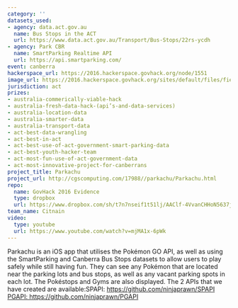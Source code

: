 ```yaml
---
category: ''
datasets_used:
- agency: data.act.gov.au
  name: Bus Stops in the ACT
  url: https://www.data.act.gov.au/Transport/Bus-Stops/22rs-ycdh
- agency: Park CBR
  name: SmartParking Realtime API
  url: https://api.smartparking.com/
event: canberra
hackerspace_url: https://2016.hackerspace.govhack.org/node/1551
image_url: https://2016.hackerspace.govhack.org/sites/default/files/field/image/Icon-512%402x.png
jurisdiction: act
prizes:
- australia-commerically-viable-hack
- australia-fresh-data-hack-(api’s-and-data-services)
- australia-location-data
- australia-smarter-data
- australia-transport-data
- act-best-data-wrangling
- act-best-in-act
- act-best-use-of-act-government-smart-parking-data
- act-best-youth-hacker-team
- act-most-fun-use-of-act-government-data
- act-most-innovative-project-for-canberrans
project_title: Parkachu
project_url: http://cgscomputing.com/17988//parkachu/Parkachu.html
repo:
  name: GovHack 2016 Evidence
  type: dropbox
  url: https://www.dropbox.com/sh/t7n7nseif1t51lj/AAClf-4VvanCHHoN5637jzTAa?dl=0
team_name: Citnain
video:
  type: youtube
  url: https://www.youtube.com/watch?v=mjMA1x-6pWk
---
```


Parkachu is an iOS app that utilises the Pokémon GO API, as well as using the SmartParking and Canberra Bus Stops datasets to allow users to play safely while still having fun. They can see any Pokémon that are located near the parking lots and bus stops, as well as any vacant parking spots in each lot. The Pokéstops and Gyms are also displayed.
The 2 APIs that we have created are available:SPAPI: https://github.com/ninjaprawn/SPAPI​​​​​​​PGAPI: https://github.com/ninjaprawn/PGAPI